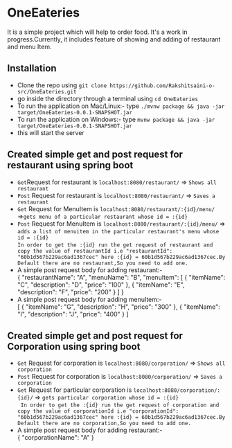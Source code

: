 # OneEateries
It is a simple project which will help to order food.
It's a work in progress.Currently, it includes feature of showing and adding of restaurant and menu Item.
## Installation 
* Clone the repo using `git clone https://github.com/Rakshitsaini-o-src/OneEateries.git`
* go inside the directory through a terminal using `cd OneEateries`
* To run the application on Mac/Linux:- type `./mvnw package && java -jar target/OneEateries-0.0.1-SNAPSHOT.jar`
* To run the application on Windows:- type `mvnw package && java -jar target/OneEateries-0.0.1-SNAPSHOT.jar`
* this will start the server  

## Created simple get and post request for restaurant using spring boot
  * `Get`Request for restaurant is `localhost:8080/restaurant/` =>	`Shows all restaurant`
  * `Post` Request for restaurant is `localhost:8080/restaurant/` => `Saves a restaurant`
  * `Get` Request for MenuItem is `localhost:8080/restaurant/:{id}/menu/` =>`gets menu of a particular restaurant whose id = :{id}`
  * `Post` Request for MenuItem is `localhost:8080/restaurant/:{id}/menu/` => `adds a list of menuitem in the particular restaurant's menu whose id = :{id}`\
 `In order to get the :{id} run the get request of restaurant and copy the value of restaurantId i.e "restaurantId": "60b1d567b229ac6ad1367cec" here :{id} = 60b1d567b229ac6ad1367cec.By Default there are no restaurant,So you need to add one.`
  * A simple post request body for adding restaurant:-\
    {
	    "restaurantName": "A",
	    "menuName": "B",
	    "menuItem": [
		    {
			    "itemName": "C",
			    "description": "D",
			    "price": "100"
		    },
		    {
			    "itemName": "E",
			    "description": "F",
			    "price": "200"
		    }
	    ]
    }
 * A simple post request body for adding menuItem:-\
   [
   	{
   		"itemName": "G",
   		"description": "H",
   		"price": "300"
   	},
   	{
   		"itemName": "I",
   		"description": "J",
   		"price": "400"
   	}
   ]
## Created simple get and post request for Corporation using spring boot 
* `Get` Request for corporation is `localhost:8080/corporation/` =>	`Shows all corporation`
* `Post` Request for corporation is `localhost:8080/corporation/` => `Saves a corporation`
* `Get` Request for particular corporation is `localhost:8080/corporation/:{id}/` => `gets particular corporation whose id = :{id}`\
` In order to get the :{id} run the get request of corporation and copy the value of corporationId i.e "corporationId": "60b1d567b229ac6ad1367cec" here :{id} = 60b1d567b229ac6ad1367cec.By Default there are no corporation,So you need to add one.`
* A simple post request body for adding restaurant:-\
  {
  "corporationName": "A"
  }
